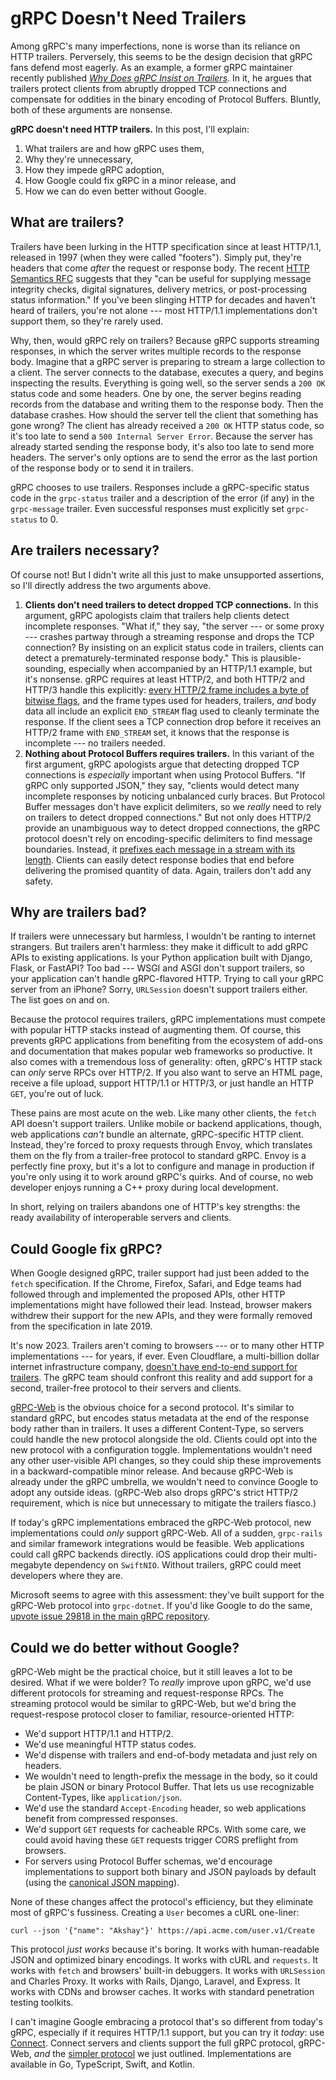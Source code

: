 # gRPC Doesn't Need Trailers

Among gRPC's many imperfections, none is worse than its reliance on HTTP
trailers. Perversely, this seems to be the design decision that gRPC fans
defend most eagerly. As an example, a former gRPC maintainer recently published
<em>[Why Does gRPC Insist on Trailers][nonsense]</em>. In it, he argues that
trailers protect clients from abruptly dropped TCP connections and compensate
for oddities in the binary encoding of Protocol Buffers. Bluntly, both of these
arguments are nonsense.

**gRPC doesn't need HTTP trailers.** In this post, I'll explain:

1. What trailers are and how gRPC uses them,
2. Why they're unnecessary,
3. How they impede gRPC adoption, 
4. How Google could fix gRPC in a minor release, and
5. How we can do even better without Google.

## What are trailers?

Trailers have been lurking in the HTTP specification since at least HTTP/1.1,
released in 1997 (when they were called "footers"). Simply put, they're headers
that come _after_ the request or response body. The recent [HTTP Semantics
RFC](https://www.rfc-editor.org/rfc/rfc9110.html#section-6.5) suggests that
they "can be useful for supplying message integrity checks, digital signatures,
delivery metrics, or post-processing status information." If you've been
slinging HTTP for decades and haven't heard of trailers, you're not alone ---
most HTTP/1.1 implementations don't support them, so they're rarely used.

Why, then, would gRPC rely on trailers? Because gRPC supports streaming
responses, in which the server writes multiple records to the response body.
Imagine that a gRPC server is preparing to stream a large collection to a
client. The server connects to the database, executes a query, and begins
inspecting the results. Everything is going well, so the server sends a `200
OK` status code and some headers. One by one, the server begins reading records
from the database and writing them to the response body. Then the database
crashes. How should the server tell the client that something has gone wrong?
The client has already received a `200 OK` HTTP status code, so it's too late
to send a `500 Internal Server Error`. Because the server has already started
sending the response body, it's also too late to send more headers. The
server's only options are to send the error as the last portion of the response
body or to send it in trailers.

gRPC chooses to use trailers. Responses include a gRPC-specific status code in
the `grpc-status` trailer and a description of the error (if any) in the
`grpc-message` trailer. Even successful responses must explicitly set
`grpc-status` to 0.

## Are trailers necessary?

Of course not! But I didn't write all this just to make unsupported assertions,
so I'll directly address the two arguments above.

1. **Clients don't need trailers to detect dropped TCP connections.** In this
   argument, gRPC apologists claim that trailers help clients detect incomplete
   responses. "What if," they say, "the server --- or some proxy --- crashes
   partway through a streaming response and drops the TCP connection? By
   insisting on an explicit status code in trailers, clients can detect a
   prematurely-terminated response body." This is plausible-sounding,
   especially when accompanied by an HTTP/1.1 example, but it's nonsense. gRPC
   requires at least HTTP/2, and both HTTP/2 and HTTP/3 handle this explicitly:
   [every HTTP/2 frame includes a byte of bitwise
   flags](https://www.rfc-editor.org/rfc/rfc9113#section-4.1), and the frame
   types used for headers, trailers, _and_ body data all include an explicit
   `END_STREAM` flag used to cleanly terminate the response. If the client sees a
   TCP connection drop before it receives an HTTP/2 frame with `END_STREAM`
   set, it knows that the response is incomplete --- no trailers needed.
2. **Nothing about Protocol Buffers requires trailers.** In this variant of the
   first argument, gRPC apologists argue that detecting dropped TCP connections
   is _especially_ important when using Protocol Buffers. "If gRPC only
   supported JSON," they say, "clients would detect many incomplete responses
   by noticing unbalanced curly braces. But Protocol Buffer messages don't have
   explicit delimiters, so we _really_ need to rely on trailers to detect
   dropped connections." But not only does HTTP/2 provide an unambiguous way to
   detect dropped connections, the gRPC protocol doesn't rely on
   encoding-specific delimiters to find message boundaries. Instead, it
   [prefixes each message in a stream with its
   length](https://github.com/grpc/grpc/blob/master/doc/PROTOCOL-HTTP2.md#:~:text=The%20repeated%20sequence%20of%20Length%2DPrefixed%2DMessage%20items%20is%20delivered%20in%20DATA%20frames).
   Clients can easily detect response bodies that end before delivering the
   promised quantity of data. Again, trailers don't add any safety.

## Why are trailers bad?

If trailers were unnecessary but harmless, I wouldn't be ranting to internet
strangers. But trailers aren't harmless: they make it difficult to add gRPC
APIs to existing applications. Is your Python application built with Django,
Flask, or FastAPI? Too bad --- WSGI and ASGI don't support trailers, so your
application can't handle gRPC-flavored HTTP. Trying to call your gRPC server
from an iPhone? Sorry, `URLSession` doesn't support trailers either. The list
goes on and on.

Because the protocol requires trailers, gRPC implementations must compete with
popular HTTP stacks instead of augmenting them. Of course, this prevents gRPC
applications from benefiting from the ecosystem of add-ons and documentation
that makes popular web frameworks so productive. It also comes with a
tremendous loss of generality: often, gRPC's HTTP stack can _only_ serve RPCs
over HTTP/2. If you also want to serve an HTML page, receive a file upload,
support HTTP/1.1 or HTTP/3, or just handle an HTTP `GET`, you're out of luck.

These pains are most acute on the web. Like many other clients, the `fetch` API
doesn't support trailers. Unlike mobile or backend applications, though, web
applications _can't_ bundle an alternate, gRPC-specific HTTP client. Instead,
they're forced to proxy requests through Envoy, which translates them on the
fly from a trailer-free protocol to standard gRPC. Envoy is a perfectly fine
proxy, but it's a lot to configure and manage in production if you're only
using it to work around gRPC's quirks. And of course, no web developer enjoys
running a C++ proxy during local development.

In short, relying on trailers abandons one of HTTP's key strengths: the ready
availability of interoperable servers and clients.

## Could Google fix gRPC?

When Google designed gRPC, trailer support had just been added to the `fetch`
specification. If the Chrome, Firefox, Safari, and Edge teams had followed
through and implemented the proposed APIs, other HTTP implementations might
have followed their lead. Instead, browser makers withdrew their support for
the new APIs, and they were formally removed from the specification in late
2019.

It's now 2023. Trailers aren't coming to browsers --- or to many other HTTP
implementations --- for years, if ever. Even Cloudflare, a multi-billion dollar
internet infrastructure company, [doesn't have end-to-end support for
trailers](https://blog.cloudflare.com/road-to-grpc/). The gRPC team should
confront this reality and add support for a second, trailer-free protocol to
their servers and clients.

[gRPC-Web](https://github.com/grpc/grpc/blob/master/doc/PROTOCOL-WEB.md) is the
obvious choice for a second protocol. It's similar to standard gRPC, but
encodes status metadata at the end of the response body rather than in
trailers. It uses a different Content-Type, so servers could handle the new
protocol alongside the old. Clients could opt into the new protocol with a
configuration toggle. Implementations wouldn't need any other user-visible API
changes, so they could ship these improvements in a backward-compatible minor
release. And because gRPC-Web is already under the gRPC umbrella, we wouldn't
need to convince Google to adopt any outside ideas. (gRPC-Web also drops gRPC's
strict HTTP/2 requirement, which is nice but unnecessary to mitigate the
trailers fiasco.)

If today's gRPC implementations embraced the gRPC-Web protocol, new
implementations could _only_ support gRPC-Web. All of a sudden, `grpc-rails`
and similar framework integrations would be feasible. Web applications could
call gRPC backends directly. iOS applications could drop their multi-megabyte
dependency on `SwiftNIO`. Without trailers, gRPC could meet developers where
they are.

Microsoft seems to agree with this assessment: they've built support for the
gRPC-Web protocol into `grpc-dotnet`. If you'd like Google to do the same,
[upvote issue 29818 in the main gRPC
repository](https://github.com/grpc/grpc/issues/29818).

## Could we do better without Google?

gRPC-Web might be the practical choice, but it still leaves a lot to be
desired. What if we were bolder? To _really_ improve upon gRPC, we'd use
different protocols for streaming and request-response RPCs. The streaming
protocol would be similar to gRPC-Web, but we'd bring the request-respose
protocol closer to familiar, resource-oriented HTTP:

* We'd support HTTP/1.1 and HTTP/2.
* We'd use meaningful HTTP status codes.
* We'd dispense with trailers and end-of-body metadata and just rely on
  headers.
* We wouldn't need to length-prefix the message in the body, so it could be
  plain JSON or binary Protocol Buffer. That lets us use recognizable Content-Types,
  like `application/json`.
* We'd use the standard `Accept-Encoding` header, so web applications benefit
  from compressed responses.
* We'd support `GET` requests for cacheable RPCs. With some care, we could
  avoid having these `GET` requests trigger CORS preflight from browsers.
* For servers using Protocol Buffer schemas, we'd encourage implementations to
  support both binary and JSON payloads by default (using the [canonical JSON
  mapping](https://protobuf.dev/programming-guides/proto3/#json)).

None of these changes affect the protocol's efficiency, but they eliminate most
of gRPC's fussiness. Creating a `User` becomes a cURL one-liner:

```
curl --json '{"name": "Akshay"}' https://api.acme.com/user.v1/Create
```

This protocol _just works_ because it's boring. It works with human-readable
JSON and optimized binary encodings. It works with cURL and `requests`. It
works with `fetch` and browsers' built-in debuggers. It works with `URLSession`
and Charles Proxy. It works with Rails, Django, Laravel, and Express. It works
with CDNs and browser caches. It works with standard penetration testing
toolkits.

I can't imagine Google embracing a protocol that's so different from today's
gRPC, especially if it requires HTTP/1.1 support, but you can try it _today_:
use [Connect](https://connect.build). Connect servers and clients support the
full gRPC protocol, gRPC-Web, _and_ the [simpler protocol][connect-protocol] we
just outlined. Implementations are available in Go, TypeScript, Swift, and
Kotlin.

[nonsense]: https://carlmastrangelo.com/blog/why-does-grpc-insist-on-trailers
[connect-protocol]: https://connect.build/docs/protocol/
